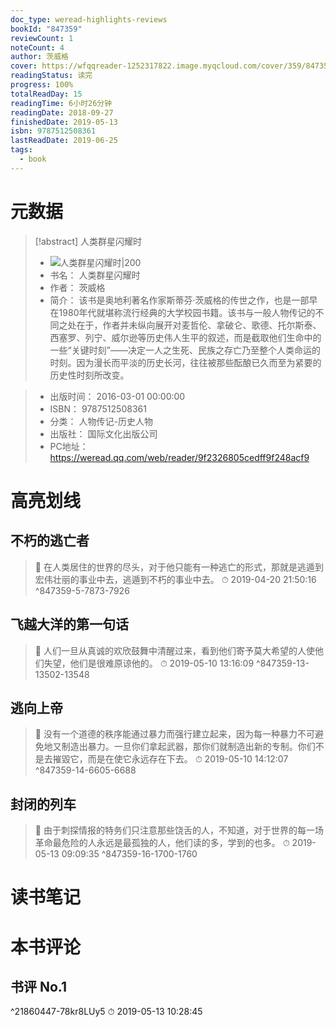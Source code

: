 ```yaml
---
doc_type: weread-highlights-reviews
bookId: "847359"
reviewCount: 1
noteCount: 4
author: 茨威格
cover: https://wfqqreader-1252317822.image.myqcloud.com/cover/359/847359/t7_847359.jpg
readingStatus: 读完
progress: 100%
totalReadDay: 15
readingTime: 6小时26分钟
readingDate: 2018-09-27
finishedDate: 2019-05-13
isbn: 9787512508361
lastReadDate: 2019-06-25
tags:
  - book
---
```

# 元数据
> [!abstract] 人类群星闪耀时
> - ![ 人类群星闪耀时|200](https://wfqqreader-1252317822.image.myqcloud.com/cover/359/847359/t7_847359.jpg)
> - 书名： 人类群星闪耀时
> - 作者： 茨威格
> - 简介：     该书是奥地利著名作家斯蒂芬·茨威格的传世之作，也是一部早在1980年代就堪称流行经典的大学校园书籍。该书与一般人物传记的不同之处在于，作者并未纵向展开对麦哲伦、拿破仑、歌德、托尔斯泰、西塞罗、列宁、威尔逊等历史伟人生平的叙述，而是截取他们生命中的一些“关键时刻”——决定一人之生死、民族之存亡乃至整个人类命运的时刻。因为漫长而平淡的历史长河，往往被那些酝酿已久而至为紧要的历史性时刻所改变。

> - 出版时间： 2016-03-01 00:00:00
> - ISBN： 9787512508361
> - 分类： 人物传记-历史人物
> - 出版社： 国际文化出版公司
> - PC地址：https://weread.qq.com/web/reader/9f2326805cedff9f248acf9

# 高亮划线

## 不朽的逃亡者

> 📌 在人类居住的世界的尽头，对于他只能有一种逃亡的形式，那就是逃遁到宏伟壮丽的事业中去，逃遁到不朽的事业中去。 
> ⏱ 2019-04-20 21:50:16 ^847359-5-7873-7926

## 飞越大洋的第一句话

> 📌 人们一旦从真诚的欢欣鼓舞中清醒过来，看到他们寄予莫大希望的人使他们失望，他们是很难原谅他的。 
> ⏱ 2019-05-10 13:16:09 ^847359-13-13502-13548

## 逃向上帝

> 📌 没有一个道德的秩序能通过暴力而强行建立起来，因为每一种暴力不可避免地又制造出暴力。一旦你们拿起武器，那你们就制造出新的专制。你们不是去摧毀它，而是在使它永远存在下去。 
> ⏱ 2019-05-10 14:12:07 ^847359-14-6605-6688

## 封闭的列车

> 📌 由于刺探情报的特务们只注意那些饶舌的人，不知道，对于世界的每一场革命最危险的人永远是最孤独的人，他们读的多，学到的也多。 
> ⏱ 2019-05-13 09:09:35 ^847359-16-1700-1760

# 读书笔记

# 本书评论

## 书评 No.1 
 ^21860447-78kr8LUy5
⏱ 2019-05-13 10:28:45

